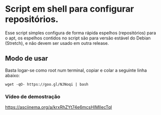 # Script em shell para configurar repositórios. 

Esse script simples configura de forma rápida espelhos (repositórios) para o apt, os espelhos contidos no script são para versão estável do Debian (Stretch), e não devem ser usado em outra release. 

## Modo de usar

Basta logar-se como root num terminal, copiar e colar a seguinte linha abaixo:
```
wget -qO- https://goo.gl/NJNoqi | bash
```
### Vídeo de demostração

https://asciinema.org/a/krxRhZYt74e6mcsHIMIlecTqI
